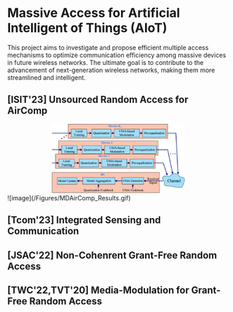 # Massive Access for Artificial Intelligent of Things (AIoT)

This project aims to investigate and propose efficient multiple access mechanisms to optimize communication efficiency among massive devices in future wireless networks. The ultimate goal is to contribute to the advancement of next-generation wireless networks, making them more streamlined and intelligent.

## [ISIT'23] Unsourced Random Access for AirComp

<div style="text-align:center">
  <img src="/Figures/MDAirComp_scheme.gif" style="max-width:60%;height:auto">
</div>
![image](/Figures/MDAirComp_Results.gif)

## [Tcom'23] Integrated Sensing and Communication



## [JSAC'22] Non-Cohenrent Grant-Free Random Access



## [TWC'22,TVT'20] Media-Modulation for Grant-Free Random Access

